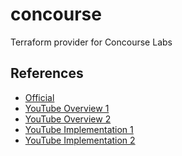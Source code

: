 # concourse

Terraform provider for Concourse Labs

## References

+ [Official][1]
+ [YouTube Overview 1][2]
+ [YouTube Overview 2][3]
+ [YouTube Implementation 1][4]
+ [YouTube Implementation 2][5]

[1]: https://learn.hashicorp.com/tutorials/terraform/provider-use
[2]: https://www.youtube.com/watch?v=noxwUVet5RE
[3]: https://www.youtube.com/watch?v=OoSAepwT0l4
[4]: https://www.youtube.com/watch?v=gNFBWmKNlxA
[5]: https://www.youtube.com/watch?v=3XayxW5B-ig&t=449s
